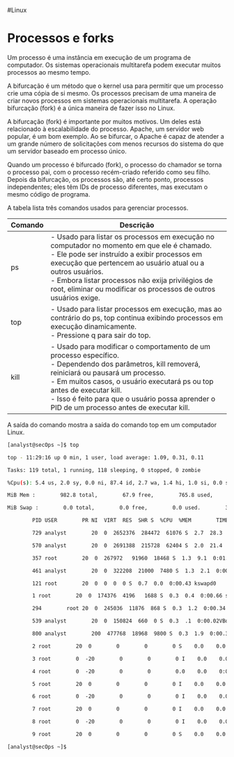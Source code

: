 #Linux
# Processos e forks

Um processo é uma instância em execução de um programa de computador. Os sistemas operacionais multitarefa podem executar muitos processos ao mesmo tempo.

A bifurcação é um método que o kernel usa para permitir que um processo crie uma cópia de si mesmo. Os processos precisam de uma maneira de criar novos processos em sistemas operacionais multitarefa. A operação bifurcação (fork) é a única maneira de fazer isso no Linux.

A bifurcação (fork) é importante por muitos motivos. Um deles está relacionado à escalabilidade do processo. Apache, um servidor web popular, é um bom exemplo. Ao se bifurcar, o Apache é capaz de atender a um grande número de solicitações com menos recursos do sistema do que um servidor baseado em processo único.

Quando um processo é bifurcado (fork), o processo do chamador se torna o processo pai, com o processo recém-criado referido como seu filho. Depois da bifurcação, os processos são, até certo ponto, processos independentes; eles têm IDs de processo diferentes, mas executam o mesmo código de programa.

A tabela lista três comandos usados para gerenciar processos.

| Comando | Descrição                                                                                                                                                                                                                                                                                                                            |
| ------- | ------------------------------------------------------------------------------------------------------------------------------------------------------------------------------------------------------------------------------------------------------------------------------------------------------------------------------------ |
| ps      | - Usado para listar os processos em execução no computador no momento em que ele é chamado.<br>- Ele pode ser instruído a exibir processos em execução que pertencem ao usuário atual ou a outros usuários.<br>- Embora listar processos não exija privilégios de root, eliminar ou modificar os processos de outros usuários exige. |
| top     | - Usado para listar processos em execução, mas ao contrário do ps, top continua exibindo processos em execução dinamicamente.<br>- Pressione q para sair do top.                                                                                                                                                                     |
| kill    | - Usado para modificar o comportamento de um processo específico.<br>- Dependendo dos parâmetros, kill removerá, reiniciará ou pausará um processo.<br>- Em muitos casos, o usuário executará ps ou top antes de executar kill.<br>- Isso é feito para que o usuário possa aprender o PID de um processo antes de executar kill.     |

A saída do comando mostra a saída do comando top em um computador Linux.

```sh
[analyst@secOps ~]$ top

top - 11:29:16 up 0 min, 1 user, load average: 1.09, 0.31, 0.11

Tasks: 119 total, 1 running, 118 sleeping, 0 stopped, 0 zombie

%Cpu(s): 5.4 us, 2.0 sy, 0.0 ni, 87.4 id, 2.7 wa, 1.4 hi, 1.0 si, 0.0 st

MiB Mem :        982.8 total,        67.9 free,        765.8 used,        149.1 buff/cache

MiB Swap :        0.0 total,        0.0 free,        0.0 used.        39.3 avail Mem

        PID USER        PR NI  VIRT  RES  SHR S  %CPU  %MEM        TIME+ COMMAND

        729 analyst        20  0  2652376  284472  61076 S  2.7  28.3  0:06.75 Web Con+

        570 analyst        20  0  2691388  215728  62404 S  2.0  21.4  0:06.99 firefox

        357 root        20  0  267972   91960  18468 S  1.3  9.1  0:01.63 Xorg

        461 analyst        20  0  322208  21000  7480 S  1.3  2.1  0:00.67 xfce4-p+

        121 root        20  0  0  0  0 S  0.7  0.0  0:00.43 kswapd0

        1 root        20  0  174376  4196   1688 S  0.3  0.4  0:00.66 systemd

        294        root 20  0  245036  11876  868 S  0.3  1.2  0:00.34 python2+

        539 analyst        20  0  150824  660  0 S  0.3  .1  0:00.02VBoxCli+

        800 analyst        200  477768  18968  9800 S  0.3  1.9  0:00.30 xfce4-t+

        2 root        20  0        0        0        0 S    0.0    0.0    0:00.00    kthreadd

        3 root        0  -20        0        0        0 I    0.0    0.0    0:00.00 rcu_gp

        4 root        0  -20        0        0        0.0    0.0    0:00.00    rcu_par+

        5 root        20  0        0        0        0 I    0.0    0.0    0:00.00 kworker+

        6 root        0  -20        0        0        0 I    0.0    0.0    0:00.00    kworker+

        7 root        20  0        0        0        0 I    0.0    0.0    0:00.00 kworker+

        8 root        0  -20        0        0        0 I    0.0    0.0    0:00.00 mm_perc+

        9 root        20  0        0        0        0 S    0.0    0.0    0:00.02 ksoftir+

[analyst@secOps ~]$
```